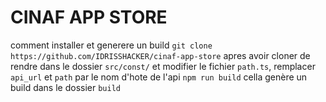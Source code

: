 # CINAF APP STORE
comment installer et generere un build
` git clone  https://github.com/IDRISSHACKER/cinaf-app-store `
apres avoir cloner de rendre dans le dossier `src/const/` et modifier le fichier `path.ts`, remplacer `api_url` et `path` par le nom d'hote de l'api
` npm run build `
cella genère un build dans le dossier `build`

